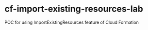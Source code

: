 # cf-import-existing-resources-lab
POC for using ImportExistingResources feature of Cloud Formation
